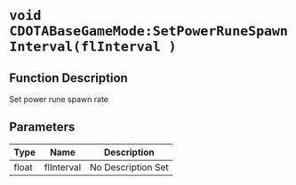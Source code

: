 # `void CDOTABaseGameMode:SetPowerRuneSpawnInterval(flInterval )`
## Function Description
Set power rune spawn rate
## Parameters
Type|Name|Description
--|--|--
float|flInterval|No Description Set
